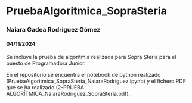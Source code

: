 # PruebaAlgoritmica_SopraSteria
### Naiara Gadea Rodríguez Gómez
#### 04/11/2024
Se incluye la prueba de algoritmia realizada para Sopra Steria para el puesto de Programadora Junior. 

En el repositorio se encuentra el notebook de python realizado (PruebaAlgoritmica_SopraSteria_NaiaraRodriguez.ipynb) y el fichero PDF que se ha realizado (2-PRUEBA ALGORÍTMICA_NaiaraRodriguez_SopraSteria.pdf).

